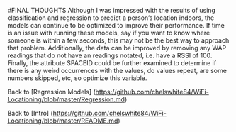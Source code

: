 #FINAL THOUGHTS
Although I was impressed with the results of using classification and regression to predict a person’s location indoors, the models can continue to be optimized to improve their performance. If time is an issue with running these models, say if you want to know where someone is within a few seconds, this may not be the best way to approach that problem. Additionally, the data can be improved by removing any WAP readings that do not have an readings notated, i.e. have a RSSI of 100. Finally, the attribute SPACEID could be further examined to determine if there is any weird occurrences with the values, do values repeat, are some numbers skipped, etc, so optimize this variable. 

Back to [Regression Models] (https://github.com/chelswhite84/WiFi-Locationing/blob/master/Regression.md)

Back to [Intro] (https://github.com/chelswhite84/WiFi-Locationing/blob/master/README.md)
